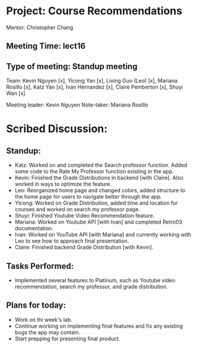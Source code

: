 # Project: Course Recommendations

Mentor: Christopher Chang

## Meeting Time: lect16

## Type of meeting: Standup meeting

Team: Kevin Nguyen [x], Yicong Yan [x], Lixing Guo (Leo) [x], Mariana Rosillo [x], Katz Yan [x], Ivan Hernandez [x], Claire Pemberton [x], Shuyi Wan [x]

Meeting leader: Kevin Nguyen
Note-taker: Mariana Rosillo

# Scribed Discussion:

## Standup:

* Katz: Worked on and completed the Search professor function. Added some code to the Rate My Professor function existing in the app.
* Kevin: Finished the Grade Distributions in backend [with Claire]. Also worked in ways to optimize the feature.
* Leo: Reorganized home page and changed colors, added structure to the home page for users to navigate better through the app.
* Yicong: Worked on Grade Distribution, added time and location for courses and worked on search my professor page.
* Shuyi: Finished Youtube Video Recommendation feature.
* Mariana: Worked on Youtube API [with Ivan] and completed Retro03 documentation.
* Ivan: Worked on YouTube API [with Mariana] and currently working with Leo to see how to approach final presentation.
* Claire: Finished backend Grade Distribution [with Kevin].

## Tasks Performed:

* Implemented several features to Platinum, such as Youtube video recommendation, search my professor, and grade distribution.

## Plans for today:

* Work on thi week's lab.
* Continue working on implementing final features and fix any existing bugs the app may contain.
* Start prepping for presenting final product.